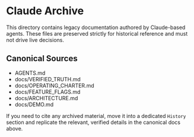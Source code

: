 # Claude Archive

This directory contains legacy documentation authored by Claude-based agents. These files are preserved strictly for historical reference and must not drive live decisions.

## Canonical Sources
- AGENTS.md
- docs/VERIFIED_TRUTH.md
- docs/OPERATING_CHARTER.md
- docs/FEATURE_FLAGS.md
- docs/ARCHITECTURE.md
- docs/DEMO.md

If you need to cite any archived material, move it into a dedicated `History` section and replicate the relevant, verified details in the canonical docs above.

